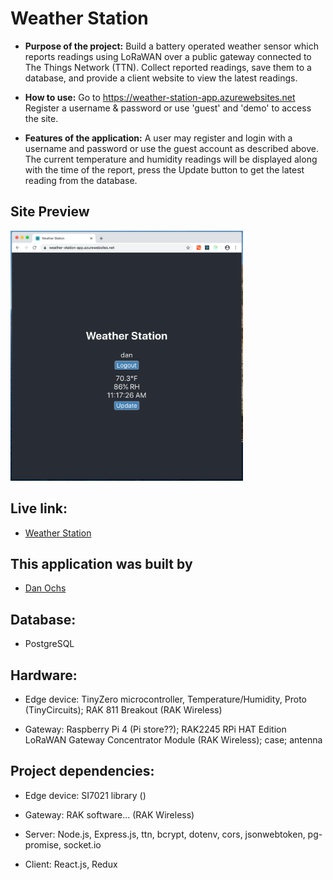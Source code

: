 # Weather Station

* **Purpose of the project:**
   Build a battery operated weather sensor which reports readings using LoRaWAN over a public gateway connected to The Things Network (TTN). Collect reported readings, save them to a database, and provide a client website to view the latest readings.   

* **How to use:**
   Go to https://weather-station-app.azurewebsites.net  Register a username & password or use 'guest' and 'demo' to access the site.

* **Features of the application:**
   A user may register and login with a username and password or use the guest account as described above.  The current temperature and humidity readings will be displayed along with the time of the report, press the Update button to get the latest reading from the database. 

## Site Preview
<img src="weather_station.png" height="400px" width="372px">

## Live link:
- [Weather Station](https://weather-station-app.azurewebsites.net)

## This application was built by
- [Dan Ochs](https://github.com/DanOchs99)

## Database:
- PostgreSQL

## Hardware:
- Edge device: TinyZero microcontroller, Temperature/Humidity, Proto (TinyCircuits); RAK 811 Breakout (RAK Wireless)

- Gateway: Raspberry Pi 4 (Pi store??); RAK2245 RPi HAT Edition LoRaWAN Gateway Concentrator Module (RAK Wireless); case; antenna

## Project dependencies:
- Edge device: SI7021 library ()

- Gateway: RAK software... (RAK Wireless)

- Server: Node.js, Express.js, ttn, bcrypt, dotenv, cors, jsonwebtoken, pg-promise, socket.io

- Client: React.js, Redux
